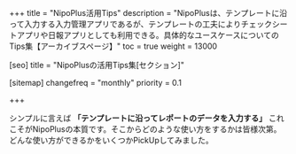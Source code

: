 +++
title = "NipoPlus活用Tips"
description = "NipoPlusは、テンプレートに沿って入力する入力管理アプリであるが、テンプレートの工夫によりチェックシートアプリや日報アプリとしても利用できる。具体的なユースケースについてのTips集【アーカイブスページ】"
toc = true
weight = 13000

[seo]
title = "NipoPlusの活用Tips集[セクション]"

[sitemap]
  changefreq = "monthly"
  priority = 0.1

+++

シンプルに言えば **「テンプレートに沿ってレポートのデータを入力する」** これこそがNipoPlusの本質です。そこからどのような使い方をするかは皆様次第。どんな使い方ができるかをいくつかPickUpしてみました。
